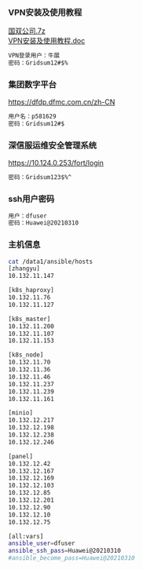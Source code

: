 ### VPN安装及使用教程

[国双公司.7z](/uploads/537d8d827ac00e42e3024f2346a17be3/国双公司.7z)  
[VPN安装及使用教程.doc](/uploads/165b0f26aee6bc2a1fc63121cde0adb3/VPN安装及使用教程.doc)

```bash
VPN登录用户：牛展
密码：Gridsum12#$%
```

### 集团数字平台
https://dfdp.dfmc.com.cn/zh-CN

```bash
用户名：p581629
密码：Gridsum12#$
```


### 深信服运维安全管理系统

https://10.124.0.253/fort/login

```bash
密码：Gridsum123$%^
```

### ssh用户密码
```bash
用户：dfuser
密码：Huawei@20210310
```

### 主机信息

```bash
cat /data1/ansible/hosts
[zhangyu]
10.132.11.147

[k8s_haproxy]
10.132.11.76
10.132.11.127

[k8s_master]
10.132.11.200
10.132.11.107
10.132.11.153

[k8s_node]
10.132.11.70
10.132.11.36
10.132.11.46
10.132.11.237
10.132.11.239
10.132.11.161

[minio]
10.132.12.217
10.132.12.198
10.132.12.238
10.132.12.246

[panel]
10.132.12.42
10.132.12.167
10.132.12.169
10.132.12.103
10.132.12.85
10.132.12.201
10.132.12.90
10.132.12.10
10.132.12.75

[all:vars]
ansible_user=dfuser
ansible_ssh_pass=Huawei@20210310
#ansible_become_pass=Huawei@20210310
```

